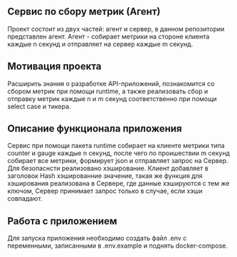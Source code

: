 ## Сервис по сбору метрик (Агент)

Проект состоит из двух частей: агент и сервер, в данном репозитории представлен агент. Агент - собирает метрики на стороне клиента каждые n секунд и отправляет на сервер каждые m секунд.

## Мотивация проекта

Расширить знания о разработке API-приложений, познакомится со сбором метрик при помощи runtime, а также реализовать сбор и отправку метрик каждые n и m секунд соответственно при помощи select case и тикера.

## Описание функционала приложения

Сервис при помощи пакета runtime собирает на клиенте метрики типа counter и gauge каждые n секунд, после чего по проишествии m секунд собирает все метрики, формирует json и отправляет запрос на Сервер. Для безопаснсти реализовано хэширование. Клиент добавляет в заголовок Hash хэшированние значение, такая же функция для хэширования реализована в Сервере, где данные хэшируются с тем же ключом, Сервер принимает запрос только в случае, если хэши совпадают.

## Работа с приложением

Для запуска приложения необходимо создать файл .env с переменными, записанными в .env.example и поднять docker-compose.